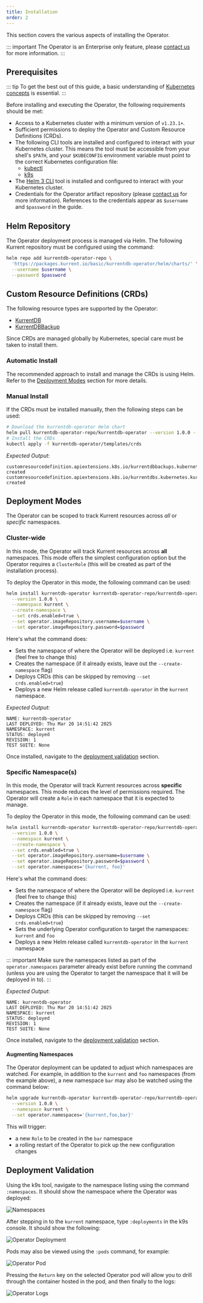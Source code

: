 ```yaml
---
title: Installation
order: 2
---
```


This section covers the various aspects of installing the Operator.

::: important
The Operator is an Enterprise only feature, please [contact us](https://www.kurrent.io/contact) for more information.
:::

## Prerequisites

::: tip
To get the best out of this guide, a basic understanding of [Kubernetes concepts](https://kubernetes.io/docs/concepts/) is essential.
:::

Before installing and executing the Operator, the following requirements should be met:

* Access to a Kubernetes cluster with a minimum version of `v1.23.1+`.
* Sufficient permissions to deploy the Operator and Custom Resource Definitions (CRDs).
* The following CLI tools are installed and configured to interact with your Kubernetes cluster. This means the tool must be accessible from your shell's `$PATH`, and your `$KUBECONFIG` environment variable must point to the correct Kubernetes configuration file:
  * [kubectl](https://kubernetes.io/docs/tasks/tools/install-kubectl)
  * [k9s](https://k9scli.io/topics/install/)
* The [Helm 3 CLI](https://helm.sh/docs/intro/install/) tool is installed and configured to interact with your Kubernetes cluster.
* Credentials for the Operator artifact repository (please [contact us](https://www.kurrent.io/contact) for more information). References to the credentials appear as `$username` and `$password` in the guide.

## Helm Repository

The Operator deployment process is managed via Helm. The following Kurrent repository must be configured using the command:

```bash
helm repo add kurrentdb-operator-repo \
  'https://packages.kurrent.io/basic/kurrentdb-operator/helm/charts/' \
  --username $username \
  --password $password
```

## Custom Resource Definitions (CRDs)

The following resource types are supported by the Operator:
- [KurrentDB](resource-types.md#kurrentdb)
- [KurrentDBBackup](resource-types.md#kurrentdbbackup)

Since CRDs are managed globally by Kubernetes, special care must be taken to install them.

### Automatic Install

The recommended approach to install and manage the CRDs is using Helm. Refer to the [Deployment Modes](#deployment-modes) section for more details.

### Manual Install

If the CRDs must be installed manually, then the following steps can be used:

```bash
# Download the kurrentdb-operator Helm chart
helm pull kurrentdb-operator-repo/kurrentdb-operator --version 1.0.0 --untar
# Install the CRDs
kubectl apply -f kurrentdb-operator/templates/crds
```
*Expected Output*:
```
customresourcedefinition.apiextensions.k8s.io/kurrentdbbackups.kubernetes.kurrent.io created
customresourcedefinition.apiextensions.k8s.io/kurrentdbs.kubernetes.kurrent.io created
```

## Deployment Modes

The Operator can be scoped to track Kurrent resources across *all* or *specific* namespaces.

### Cluster-wide

In this mode, the Operator will track Kurrent resources across **all** namespaces. This mode offers the simplest configuration option but the Operator requires a `ClusterRole` (this  will be created as part of the installation process).

To deploy the Operator in this mode, the following command can be used:

```bash
helm install kurrentdb-operator kurrentdb-operator-repo/kurrentdb-operator \
  --version 1.0.0 \
  --namespace kurrent \
  --create-namespace \
  --set crds.enabled=true \
  --set operator.imageRepository.username=$username \
  --set operator.imageRepository.password=$password
```

Here's what the command does:
- Sets the namespace of where the Operator will be deployed i.e. `kurrent` (feel free to change this)
- Creates the namespace (if it already exists, leave out the `--create-namespace` flag)
- Deploys CRDs (this can be skipped by removing `--set crds.enabled=true`)
- Deploys a new Helm release called `kurrentdb-operator` in the `kurrent` namespace.

*Expected Output*:
```
NAME: kurrentdb-operator
LAST DEPLOYED: Thu Mar 20 14:51:42 2025
NAMESPACE: kurrent
STATUS: deployed
REVISION: 1
TEST SUITE: None
```

Once installed, navigate to the [deployment validation](#deployment-validation) section.

### Specific Namespace(s)

In this mode, the Operator will track Kurrent resources across **specific** namespaces. This mode reduces the level of permissions required. The Operator will create a `Role` in each namespace that it is expected to manage.

To deploy the Operator in this mode, the following command can be used:

```bash
helm install kurrentdb-operator kurrentdb-operator-repo/kurrentdb-operator \
  --version 1.0.0 \
  --namespace kurrent \
  --create-namespace \
  --set crds.enabled=true \
  --set operator.imageRepository.username=$username \
  --set operator.imageRepository.password=$password \
  --set operator.namespaces='{kurrent, foo}'
```

Here's what the command does:
- Sets the namespace of where the Operator will be deployed i.e. `kurrent` (feel free to change this)
- Creates the namespace (if it already exists, leave out the `--create-namespace` flag)
- Deploys CRDs (this can be skipped by removing `--set crds.enabled=true`)
- Sets the underlying Operator configuration to target the namespaces: `kurrent` and `foo`
- Deploys a new Helm release called `kurrentdb-operator` in the `kurrent` namespace

::: important
Make sure the namespaces listed as part of the `operator.namespaces` parameter already exist before running the command (unless you are using the Operator to target the namespace that it will be deployed in to).
:::

*Expected Output*:
```
NAME: kurrentdb-operator
LAST DEPLOYED: Thu Mar 20 14:51:42 2025
NAMESPACE: kurrent
STATUS: deployed
REVISION: 1
TEST SUITE: None
```

Once installed, navigate to the [deployment validation](#deployment-validation) section.

#### Augmenting Namespaces

The Operator deployment can be updated to adjust which namespaces are watched. For example, in addition to the `kurrent` and `foo` namespaces (from the example above), a new namespace `bar` may also be watched using the command below:

```bash
helm upgrade kurrentdb-operator kurrentdb-operator-repo/kurrentdb-operator \
  --version 1.0.0 \
  --namespace kurrent \
  --set operator.namespaces='{kurrent,foo,bar}'
```

This will trigger:
- a new `Role` to be created in the `bar` namespace 
- a rolling restart of the Operator to pick up the new configuration changes

## Deployment Validation

Using the k9s tool, navigate to the namespace listing using the command `:namespaces`. It should show the namespace where the Operator was deployed:

![Namespaces](images/install/namespace-list.png)

After stepping in to the `kurrent` namespace, type `:deployments` in the k9s console. It should show the following:

![Operator Deployment](images/install/deployments-list.png)

Pods may also be viewed using the `:pods` command, for example:

![Operator Pod](images/install/pods-list.png)

Pressing the `Return` key on the selected Operator pod will allow you to drill through the container hosted in the pod, and then finally to the logs:

![Operator Logs](images/install/logs.png)